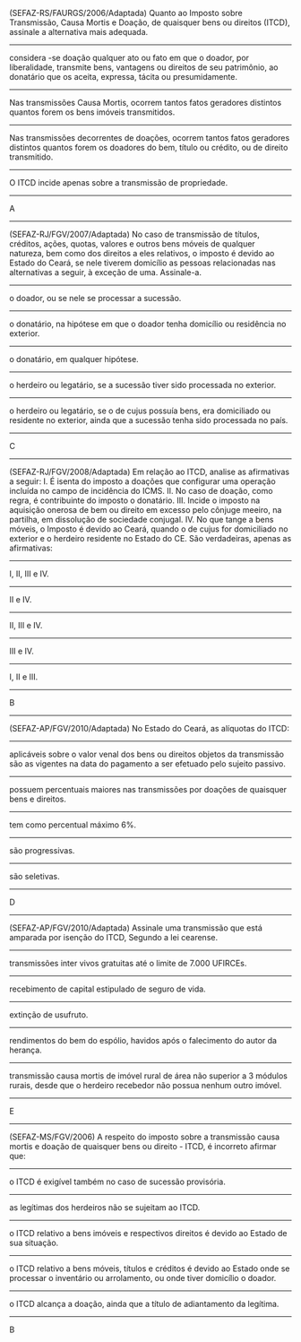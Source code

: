 (SEFAZ-RS/FAURGS/2006/Adaptada) Quanto ao Imposto sobre Transmissão, Causa Mortis e Doação, de quaisquer bens ou direitos (ITCD), assinale a alternativa mais adequada.
***
considera -se doação qualquer ato ou fato em que o doador, por liberalidade, transmite bens, vantagens ou direitos de seu patrimônio, ao donatário que os aceita, expressa, tácita ou presumidamente.
***
Nas transmissões Causa Mortis, ocorrem tantos fatos geradores distintos quantos forem os bens imóveis transmitidos.
***
Nas transmissões decorrentes de doações, ocorrem tantos fatos geradores distintos quantos forem os doadores do bem, título ou crédito, ou de direito transmitido.
***
O ITCD incide apenas sobre a transmissão de propriedade.
***
A
****
(SEFAZ-RJ/FGV/2007/Adaptada) No caso de transmissão de títulos, créditos, ações, quotas, valores e outros bens móveis de qualquer natureza, bem como dos direitos a eles relativos, o imposto é devido ao Estado do Ceará, se nele tiverem domicílio as pessoas relacionadas nas alternativas a seguir, à exceção de uma.
Assinale-a.
***
o doador, ou se nele se processar a sucessão.
***
o donatário, na hipótese em que o doador tenha domicílio ou residência no exterior.
***
o donatário, em qualquer hipótese.
***
o herdeiro ou legatário, se a sucessão tiver sido processada no exterior.
***
o herdeiro ou legatário, se o de cujus possuía bens, era domiciliado ou residente no exterior, ainda que a sucessão tenha sido processada no país.
***
C
****
(SEFAZ-RJ/FGV/2008/Adaptada) Em relação ao ITCD, analise as afirmativas a seguir:
I. É isenta do imposto a doações que configurar uma operação incluída no campo de incidência do ICMS.
II. No caso de doação, como regra, é contribuinte do imposto o donatário.
III. Incide o imposto na aquisição onerosa de bem ou direito em excesso pelo cônjuge meeiro, na partilha, em dissolução de sociedade conjugal.
IV. No que tange a bens móveis, o Imposto é devido ao Ceará, quando o de cujus for domiciliado no exterior e o herdeiro residente no Estado do CE.
São verdadeiras, apenas as afirmativas:
***
I, II, III e IV.
***
II e IV.
***
II, III e IV.
***
III e IV.
***
I, II e III.
***
B
****
(SEFAZ-AP/FGV/2010/Adaptada) No Estado do Ceará, as alíquotas do ITCD:
***
aplicáveis sobre o valor venal dos bens ou direitos objetos da transmissão são as vigentes na data do pagamento a ser efetuado pelo sujeito passivo.
***
possuem percentuais maiores nas transmissões por doações de quaisquer bens e direitos.
***
tem como percentual máximo 6%.
***
são progressivas.
***
são seletivas.
***
D
****
(SEFAZ-AP/FGV/2010/Adaptada) Assinale uma transmissão que está amparada por isenção do ITCD, Segundo a lei cearense.
***
transmissões inter vivos gratuitas até o limite de 7.000 UFIRCEs.
***
recebimento de capital estipulado de seguro de vida.
***
extinção de usufruto.
***
rendimentos do bem do espólio, havidos após o falecimento do autor da herança.
***
transmissão causa mortis de imóvel rural de área não superior a 3 módulos rurais, desde que o herdeiro recebedor não possua nenhum outro imóvel.
***
E
****
(SEFAZ-MS/FGV/2006) A respeito do imposto sobre a transmissão causa mortis e doação de quaisquer bens ou direito - ITCD, é incorreto afirmar que:
***
o ITCD é exigível também no caso de sucessão provisória.
***
as legítimas dos herdeiros não se sujeitam ao ITCD.
***
o ITCD relativo a bens imóveis e respectivos direitos é devido ao Estado de sua situação.
***
o ITCD relativo a bens móveis, títulos e créditos é devido ao Estado onde se processar o inventário ou arrolamento, ou onde tiver domicílio o doador.
***
o ITCD alcança a doação, ainda que a título de adiantamento da legítima.
***
B